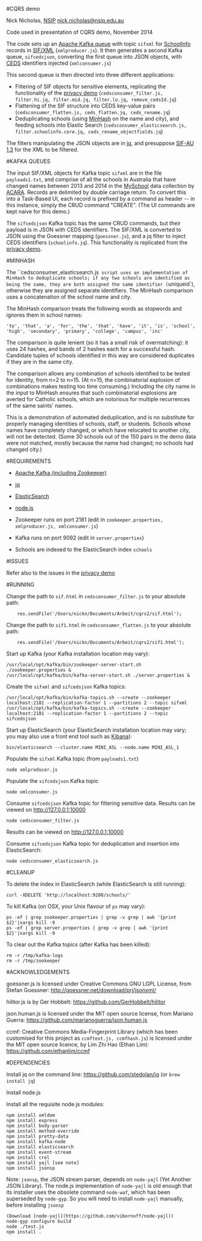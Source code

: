 #CQRS demo

Nick Nicholas, [NSIP](http://www.dev.nsip.edu.au/) nick.nicholas@nsip.edu.au

Code used in presentation of CQRS demo, November 2014

The code sets up an [Apache Kafka queue](http://kafka.apache.org/) with topic `sifxml` for 
[SchoolInfo](http://specification.sifassociation.org/Implementation/AU/1.3/html/SIFAU.html#obj:SchoolInfo) 
records in [SIF/XML](https://www.sifassociation.org/) (`xmlproducer.js`). 
It then generates a second Kafka queue, `sifcedsjson`, converting the first queue
into JSON objects, with [CEDS](https://ceds.ed.gov/) identifiers injected (`xmlconsumer.js`)

This second queue is then directed into three different applications:

* Filtering of SIF objects for sensitive elements, replicating the functionality of the [privacy demo](https://github.com/nsip/privacydemo) (`cedsconsumer_filter.js, filter.hi.jq, filter.mid.jq, filter.lo.jq, remove_cedsId.jq`)
* Flattening of the SIF structure into CEDS key-value pairs (`cedsconsumer_flatten.js, ceds_flatten.jq, ceds_rename.jq`)
* Deduplicating schools (using [MinHash](https://en.wikipedia.org/wiki/MinHash) on the name and city), and feeding schools 
into Elastic Search (`cedsconsumer_elasticsearch.js, filter.schoolinfo.core.jq, ceds_rename_objectfields.jq`)

The filters manipulating the JSON objects are in [jq](http://stedolan.github.io/jq/), and 
presuppose [SIF-AU 1.3](http://specification.sifassociation.org/Implementation/AU/1.3/html/) for the XML to be filtered.

#KAFKA QUEUES

The input SIF/XML objects for Kafka topic `sifxml`  are in the file `payloads1.txt`, and comprise of all the schools 
in Australia that have changed names 
between 2013 and 2014 in the [MySchool](http://www.myschool.edu.au/) data collection by [ACARA](http://www.acara.edu.au/). 
Records are delimited by double carriage return. To 
convert this into a Task-Based UI, each record is prefixed by a command as header -- in this instance, simply the CRUD command "CREATE".
(The UI commands are kept naive for this demo.)

The `sifcedsjson` Kafka topic has the same CRUD commands, but their payload is in JSON with CEDS identifiers. The SIF/XML
is converted to JSON using the Goessner mapping (`goessner.js`), and a jq filter to inject CEDS identifiers (`schoolinfo.jq`).
This functionality is replicated from the [privacy demo](https://github.com/nsip/privacydemo).

#MINHASH

The ``cedsconsumer_elasticsearch.js` script uses an implementation of MinHash to deduplicate schools; if any two schools are
identified as being the same, they are both assigned the same identifier (`uniqueid`), otherwise they are assigned separate
identifiers. The MinHash comparison uses a concatenation of the school name and city.

The MinHash comparison treats the following words as stopwords and ignores them in school names:
```
'to', 'that', 'a', 'for', 'the', 'that', 'have', 'it', 'is', 'school', 'high', 'secondary', 'primary', 'college', 'campus', 'inc'
```

The comparison is quite lenient (so it has a small risk of overmatching): it uses 24 hashes, and bands of 2 hashes each for 
a successful hash. Candidate tuples of schools identified in this way are considered duplicates if they are in the same city. 

The comparison allows any combination of schools identified to be tested for identity, from n=2 to n=15. (At n=15, the combinatorial
explosion of combinations makes testing too time consuming.) Including the city name in the input to MinHash ensures that such
combinatorial explosions are averted for Catholic schools, which are notorious for multiple recurrences of the same saints' names.

This is a demonstration of automated deduplication, and is no substitute for properly managing identities of schools, staff, or students.
Schools whose names have completely changed, or which have relocated to another city, will not be detected. (Some 30 schools out of the
150 pairs in the demo data were not matched, mostly because the name had changed; no schools had changed city.)


#REQUIREMENTS

* [Apache Kafka (including Zookeeper)](http://kafka.apache.org/)
* [jq](http://stedolan.github.io/jq/)
* [ElasticSearch](http://www.elasticsearch.org/)
* [node.js](http://nodejs.org/)

* Zookeeper runs on port 2181 (edit in `zookeeper.properties, xmlproducer.js, xmlconsumer.js`)
* Kafka runs on port 9092  (edit in `server.properties`)
* Schools are indexed to the ElasticSearch index `schools`

#ISSUES

Refer also to the issues in the [privacy demo](https://github.com/nsip/privacydemo)


#RUNNING

Change the path to `sif.html` in `cedsconsumer_filter.js` to your absolute path:
```
    res.sendFile('/Users/nickn/Documents/Arbeit/cqrs2/sif.html');
```
Change the path to `sif1.html` in `cedsconsumer_flatten.js` to your absolute path:
```
    res.sendFile('/Users/nickn/Documents/Arbeit/cqrs2/sif1.html');
```

Start up Kafka (your Kafka installation location may vary):
```
/usr/local/opt/kafka/bin/zookeeper-server-start.sh ./zookeeper.properties &
/usr/local/opt/kafka/bin/kafka-server-start.sh ./server.properties &
```

Create the `sifxml` and `sifcedsjson` Kafka topics:
```
/usr/local/opt/kafka/bin/kafka-topics.sh --create --zookeeper localhost:2181 --replication-factor 1 --partitions 2 --topic sifxml
/usr/local/opt/kafka/bin/kafka-topics.sh --create --zookeeper localhost:2181 --replication-factor 1 --partitions 2 --topic sifcedsjson
```

Start up ElasticSearch (your ElasticSearch installation location may vary; you may also use a front end tool such as 
[Kibana](http://www.elasticsearch.org/overview/kibana/)):
```
bin/elasticsearch --cluster.name MINI_ASL --node.name MINI_ASL_1
```

Populate the `sifxml` Kafka topic (from `payloads1.txt`)
```
node xmlproducer.js
```

Populate the `sifcedsjson` Kafka topic
```
node xmlconsumer.js
```

Consume `sifcedsjson` Kafka topic for filtering sensitive data. Results can be viewed on http://127.0.0.1:10000
```
node cedsconsumer_filter.js
```

Results can be viewed on http://127.0.0.1:10000

Consume `sifcedsjson` Kafka topic for deduplication and insertion into ElasticSearch:
```
node cedsconsumer_elasticsearch.js
```



#CLEANUP

To delete the index in ElasticSearch (while ElasticSearch is still running):
```
curl -XDELETE 'http://localhost:9200/schools/'
```

To kill Kafka (on OSX, your Unix flavour of `ps` may vary):
```
ps -ef | grep zookeeper.properties | grep -v grep | awk '{print $2}'|xargs kill -9
ps -ef | grep server.properties | grep -v grep | awk '{print $2}'|xargs kill -9
```

To clear out the Kafka topics (after Kafka has been killed):
```
rm -r /tmp/kafka-logs
rm -r /tmp/zookeeper
```


#ACKNOWLEDGEMENTS

goessner.js is licensed under Creative Commons GNU LGPL License, from Stefan Goessner: http://goessner.net/download/prj/jsonxml/

hilitor.js is by Ger Hobbelt: https://github.com/GerHobbelt/hilitor

json.human.js is licensed under the MIT open source license, from Mariano Guerra: https://github.com/marianoguerra/json.human.js

ccmf: Creative Commons Media-Fingerprint Library (which has been customised for this project as `ccmftext.js, ccmfhash.js`) is licensed under the
MIT open source licence, by Lim Zhi Hao (Ethan Lim): https://github.com/ethanlim/ccmf


#DEPENDENCIES

Install jq on the command line: https://github.com/stedolan/jq (or ```brew install jq```)

Install node.js

Install all the requisite node.js modules:
```
npm install xmldom
npm install express
npm install body-parser
npm install method-override
npm install pretty-data
npm install kafka-node
npm install elasticsearch
npm install event-stream
npm install crel
npm install yajl [see note]
npm install jsonsp

```

Note: ```jsonsp```, the JSON stream parser, depends on ```node-yajl``` (Yet Another JSON Library). The node.js implementation of
```node-yajl``` is old enough that its installer uses the obsolete command ```node-waf```, which has been superseded by ```node-gyp```.
So you will need to install ```node-yajl``` manually, before installing ```jsonsp```

```
(Download [node-yajl](https://github.com/vibornoff/node-yajl))
node-gyp configure build
node ./test.js
npm install .
```

